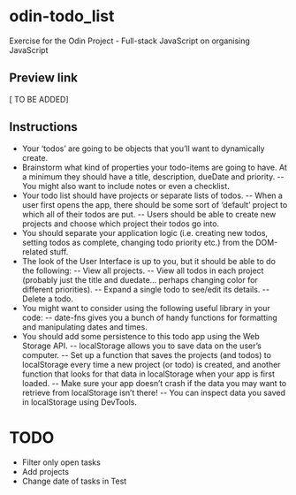# odin-todo_list
Exercise for the Odin Project - Full-stack JavaScript on organising JavaScript

## Preview link
[ TO BE ADDED]

## Instructions
- Your ‘todos’ are going to be objects that you’ll want to dynamically create.
- Brainstorm what kind of properties your todo-items are going to have. At a minimum they should have a title, description, dueDate and priority. 
-- You might also want to include notes or even a checklist.
- Your todo list should have projects or separate lists of todos. 
-- When a user first opens the app, there should be some sort of ‘default’ project to which all of their todos are put. 
-- Users should be able to create new projects and choose which project their todos go into.
- You should separate your application logic (i.e. creating new todos, setting todos as complete, changing todo priority etc.) from the DOM-related stuff.
- The look of the User Interface is up to you, but it should be able to do the following:
-- View all projects.
-- View all todos in each project (probably just the title and duedate… perhaps changing color for different priorities).
-- Expand a single todo to see/edit its details.
-- Delete a todo.
- You might want to consider using the following useful library in your code:
-- date-fns gives you a bunch of handy functions for formatting and manipulating dates and times.
- You should add some persistence to this todo app using the Web Storage API.
-- localStorage allows you to save data on the user’s computer.
-- Set up a function that saves the projects (and todos) to localStorage every time a new project (or todo) is created, and another function that looks for that data in localStorage when your app is first loaded. 
-- Make sure your app doesn’t crash if the data you may want to retrieve from localStorage isn’t there!
-- You can inspect data you saved in localStorage using DevTools. 

# TODO 
- Filter only open tasks
- Add projects
- Change date of tasks in Test